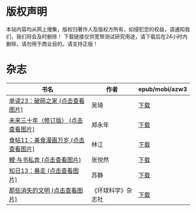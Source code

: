 # 版权声明

本站内容均从网上搜集，版权归著作人及版权方所有，如侵犯您的权益，请通知我们，我们将会及时删除！ 下载链接仅供宽带测试研究用途，请下载后在24小时内删除，请勿用于商业目的。请支持正版！

# 杂志

| 书名 | 作者 | epub/mobi/azw3 |
| --- | --- | --- |
| [单读23：破碎之家 (点击查看图片)](https://www.dushupai.com/attachment/2024/06/10/b71c665bc4ee6942.jpg) | 吴琦 | [下载](https://url89.ctfile.com/f/31084289-1357001347-5914af?p=8866) |
| [未来三十年（修订版） (点击查看图片)](https://www.dushupai.com/attachment/2024/06/09/43af67c33ca4c166.jpg) | 郑永年 | [下载](https://url89.ctfile.com/f/31084289-1356986467-d00263?p=8866) |
| [食帖11：美食漫画万岁 (点击查看图片)](https://www.dushupai.com/attachment/2024/06/07/b39829b2d17fe335.jpg) | 林江 | [下载](https://url89.ctfile.com/f/31084289-1357043089-d00e80?p=8866) |
| [鲤·与书私奔 (点击查看图片)](https://www.dushupai.com/attachment/2024/06/06/8b8cc4fc89680184.jpg) | 张悦然 | [下载](https://url89.ctfile.com/f/31084289-1357029817-540e5a?p=8866) |
| [知日13：暴走 (点击查看图片)](https://www.dushupai.com/attachment/2024/06/05/19ba138e386abc93.jpg) | 苏静 | [下载](https://url89.ctfile.com/f/31084289-1357025458-0c2c9e?p=8866) |
| [那些消失的文明 (点击查看图片)](https://www.dushupai.com/attachment/2024/06/01/4a5cc9fb18ee0953.jpg) | 《环球科学》杂志社 | [下载](https://url89.ctfile.com/f/31084289-1357007593-9d1d64?p=8866) |
